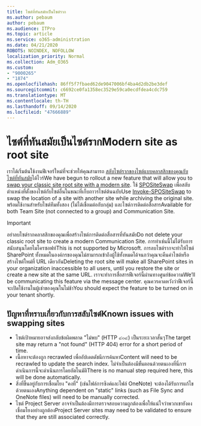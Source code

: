 ```yaml
---
title: ไซต์ที่ทันสมัยเป็นไซต์ราก
ms.author: pebaum
author: pebaum
ms.audience: ITPro
ms.topic: article
ms.service: o365-administration
ms.date: 04/21/2020
ROBOTS: NOINDEX, NOFOLLOW
localization_priority: Normal
ms.collection: Adm_O365
ms.custom:
- "9000265"
- "1874"
ms.openlocfilehash: 86ff5f7fbaed62de9047006bf4ba4d2db2be3def
ms.sourcegitcommit: c6692ce0fa1358ec3529e59ca0ecdfdea4cdc759
ms.translationtype: MT
ms.contentlocale: th-TH
ms.lasthandoff: 09/14/2020
ms.locfileid: "47666889"
---
```

# <a name="modern-site-as-root-site"></a><span data-ttu-id="84347-102">ไซต์ที่ทันสมัยเป็นไซต์ราก</span><span class="sxs-lookup"><span data-stu-id="84347-102">Modern site as root site</span></span>

<span data-ttu-id="84347-103">เราได้เริ่มต้นใช้งานฟีเจอร์ใหม่ที่จะช่วยให้คุณสามารถ [สลับไซต์รากของไซต์แบบคลาสสิกของคุณกับไซต์ที่ทันสมัย](https://docs.microsoft.com/sharepoint/modern-root-site)ได้ไวร์</span><span class="sxs-lookup"><span data-stu-id="84347-103">We have begun to rollout a new feature that will allow you to [swap your classic site root site with a modern site](https://docs.microsoft.com/sharepoint/modern-root-site).</span></span> <span data-ttu-id="84347-104">ใช้ [SPOSiteSwap](https://docs.microsoft.com/powershell/module/sharepoint-online/invoke-spositeswap?view=sharepoint-ps) เพื่อสลับตำแหน่งที่ตั้งของไซต์กับไซต์อื่นในขณะที่เก็บถาวรไซต์ต้นฉบับ</span><span class="sxs-lookup"><span data-stu-id="84347-104">Use [Invoke-SPOSiteSwap](https://docs.microsoft.com/powershell/module/sharepoint-online/invoke-spositeswap?view=sharepoint-ps) to swap the location of a site with another site while archiving the original site.</span></span> <span data-ttu-id="84347-105">พร้อมใช้งานสำหรับไซต์ทีมทั้งสอง (ไม่ได้เชื่อมต่อกับกลุ่ม) และไซต์การติดต่อสื่อสาร</span><span class="sxs-lookup"><span data-stu-id="84347-105">Available for both Team Site (not connected to a group) and Communication Site.</span></span>

>[!Important]
> <span data-ttu-id="84347-106">อย่าลบไซต์รากคลาสสิกของคุณเพื่อสร้างไซต์การติดต่อสื่อสารที่ทันสมัย</span><span class="sxs-lookup"><span data-stu-id="84347-106">Do not delete your classic root site to create a modern Communication Site.</span></span> <span data-ttu-id="84347-107">การทำเช่นนี้ไม่ได้รับการสนับสนุนโดยไมโครซอฟท์</span><span class="sxs-lookup"><span data-stu-id="84347-107">This is not supported by Microsoft.</span></span> <span data-ttu-id="84347-108">การลบไซต์รากจะทำให้ไซต์ SharePoint ทั้งหมดในองค์กรของคุณไม่สามารถเข้าถึงผู้ใช้ทั้งหมดได้จนกว่าคุณจะคืนค่าไซต์หรือสร้างไซต์ใหม่ที่ URL เดียวกัน</span><span class="sxs-lookup"><span data-stu-id="84347-108">Deleting the root site will make all SharePoint sites in your organization inaccessible to all users, until you restore the site or create a new site at the same URL.</span></span> <span data-ttu-id="84347-109">เราจะทำการสื่อสารฟีเจอร์นี้ผ่านทางศูนย์ข้อความ</span><span class="sxs-lookup"><span data-stu-id="84347-109">We’ll be communicating this feature via the message center.</span></span> <span data-ttu-id="84347-110">คุณควรคาดหวังว่าฟีเจอร์นี้จะเปิดใช้งานในผู้เช่าของคุณในไม่ช้า</span><span class="sxs-lookup"><span data-stu-id="84347-110">You should expect the feature to be turned on in your tenant shortly.</span></span>

## <a name="known-issues-with-swapping-sites"></a><span data-ttu-id="84347-111">ปัญหาที่ทราบเกี่ยวกับการสลับไซต์</span><span class="sxs-lookup"><span data-stu-id="84347-111">Known issues with swapping sites</span></span>
- <span data-ttu-id="84347-112">ไซต์เป้าหมายอาจส่งกลับข้อผิดพลาด "ไม่พบ" (HTTP ๔๐๔) เป็นระยะเวลาสั้นๆ</span><span class="sxs-lookup"><span data-stu-id="84347-112">The target site may return a "not found" (HTTP 404) error for a short period of time.</span></span>
- <span data-ttu-id="84347-113">เนื้อหาจะต้องถูก recrawled เพื่ออัปเดตดัชนีการค้นหา</span><span class="sxs-lookup"><span data-stu-id="84347-113">Content will need to be recrawled to update the search index.</span></span> <span data-ttu-id="84347-114">ไม่จำเป็นต้องมีขั้นตอนด้วยตนเองที่นี่การดำเนินการนี้จะดำเนินการโดยอัตโนมัติ</span><span class="sxs-lookup"><span data-stu-id="84347-114">There is no manual step required here, this will be done automatically.</span></span>
- <span data-ttu-id="84347-115">สิ่งที่ขึ้นอยู่กับการเชื่อมโยง "คงที่" (เช่นไฟล์การซิงค์และไฟล์ OneNote) จะต้องได้รับการแก้ไขด้วยตนเอง</span><span class="sxs-lookup"><span data-stu-id="84347-115">Anything dependent on "static" links (such as File Sync and OneNote files) will need to be manually corrected.</span></span>
- <span data-ttu-id="84347-116">ไซต์ Project Server อาจจำเป็นต้องมีการตรวจสอบความถูกต้องเพื่อให้แน่ใจว่าพวกเขายังคงเชื่อมโยงอย่างถูกต้อง</span><span class="sxs-lookup"><span data-stu-id="84347-116">Project Server sites may need to be validated to ensure that they are still associated correctly.</span></span> 
